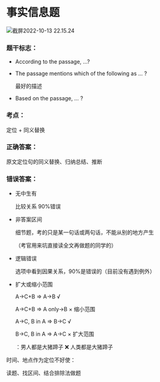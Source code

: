 # 事实信息题

![截屏2022-10-13 22.15.24](https://xingqiu-tuchuang-1256524210.cos.ap-shanghai.myqcloud.com/3978/%E6%88%AA%E5%B1%8F2022-10-13%2022.15.24.png)

### 题干标志：

- According to the passage, …?

- The passage mentions which of the following as ... ?

  最好的描述

- Based on the passage, … ?

### 考点：

定位 + 同义替换

### 正确答案：

原文定位句的同义替换、归纳总结、推断

### 错误答案：

- 无中生有

  比较关系 90%错误

- 非答案区间

  细节题，考的只是某一句话或两句话，不能从别的地方产生

  （考官用来坑直接读全文再做题的同学的）

- 逻辑错误

  选项中看到因果关系，90%是错误的（目前没有遇到例外）

- 扩大或缩小范围

  A->C+B => A->B √

  A->C+B => A only->B × 缩小范围

  A->C, B in A => B->C √

  B->C, B in A => A->C × 扩大范围

  ：男人都是大猪蹄子 ❌ 人类都是大猪蹄子

时间、地点作为定位不好使：

读题、找区间、结合排除法做题
